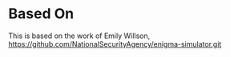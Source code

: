 # Based On
This is based on the work of Emily Willson, https://github.com/NationalSecurityAgency/enigma-simulator.git
